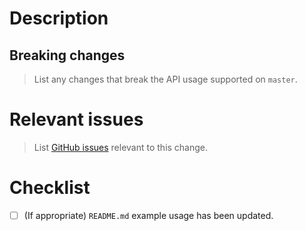 <!-- Thanks for your contribution! -->

# Description

## Breaking changes
> List any changes that break the API usage supported on `master`.

# Relevant issues
> List [GitHub issues](https://github.com/lukasschwab/arxiv.py/issues) relevant to this change.

# Checklist

- [ ] (If appropriate) `README.md` example usage has been updated.
